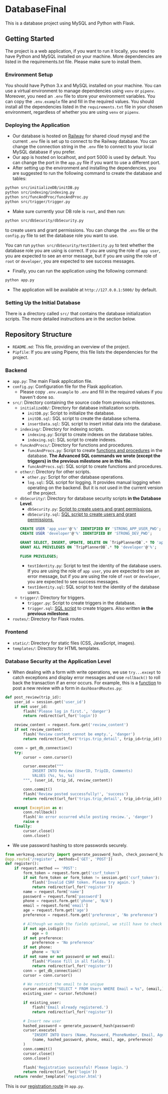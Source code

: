 # DatabaseFinal
This is a database project using MySQL and Python with Flask.

## Getting Started
The project is a web application, if you want to run it locally, you need to have Python and MySQL installed on your machine. More dependencies are listed in the requirements.txt file. Please make sure to install them.

### Environment Setup
You should have Python 3.x and MySQL installed on your machine. You can use a virtual environment to manage dependencies using `venv` or `pipenv`. Moreover, you need an `.env` file to store your environment variables. You can copy the `.env.example` file and fill in the required values. You should install all the dependencies listed in the `requirements.txt` file in your chosen environment, regardless of whether you are using `venv` or `pipenv`.

### Deploying the Application
- Our database is hosted on [Railway](https://railway.com/) for shared cloud mysql and the current `.env` file is set up to connect to the Railway database. You can change the connection string in the `.env` file to connect to your local MySQL database if you prefer.
- Our app is hosted on localhost, and port 5000 is used by default. You can change the port in the `app.py` file if you want to use a different port.
- After setting up the environment and installing the dependencies, you are suggested to run the following command to create the database and tables:
```bash
python src/initializeDB/initDB.py
python src/indexing/indexing.py
python src/funcAndProc/funcAndProc.py
python src/trigger/trigger.py
```
- Make sure currently your DB role is `root`, and then run:
```bash
python src/dbSecurity/dbSecurity.py
```
to create users and grant permissions. You can change the `.env` file or the `config.py` file to set the database role you want to use. 

You can run `python src/dbSecurity/testIdentity.py` to test whether the database role you are using is correct. If you are using the role of `app user`, you are expected to see an error message, but if you are using the role of `root` or `developer`, you are expected to see success messages.

- Finally, you can run the application using the following command:
```bash
python app.py
```

- The application will be available at `http://127.0.0.1:5000/` by default.
    

### Setting Up the Initial Database
There is a directory called `src/` that contains the database initialization scripts. The more detailed instructions are in the section below.

## Repository Structure

- `README.md`: This file, providing an overview of the project.
- `Pipfile`: If you are using Pipenv, this file lists the dependencies for the project.

### Backend
- `app.py`: The main Flask application file.
- `config.py`: Configuration file for the Flask application.
    - Please copy `.env.example` to `.env` and fill in the required values if you haven't done so.
- `src/`: Directory containing the source code from previous milestones.
    - `initializeDB/`: Directory for database initialization scripts.
        - `initDB.py`: Script to initialize the database.
        - `initDB.sql`: SQL script to create the database schema.
        - `insertData.sql`: SQL script to insert initial data into the database.
    - `indexing/`: Directory for indexing scripts.
        - `indexing.py`: Script to create indexes on the database tables.
        - `indexing.sql`: SQL script to create indexes.
    - `funcAndProcs/`: Directory for functions and procedures.
        - `funcAndProcs.py`: Script to create [functions and procedures](https://github.com/SuQichen777/DatabaseFinal/blob/main/src/funcAndProc/funcAndProc.sql) in the database. **The Advanced SQL commands we wrote (except the triggers) in the previous milestone are in this file.**
        - `funcAndProcs.sql`: SQL script to create functions and procedures.
    - `other/`: Directory for other scripts.
        - `other.py`: Script for other database operations.
        - `log.sql`: SQL script for logging. It provides manual logging when operating on the backend. But it is not used in the current version of the project.
    - `dbSecurity/`: Directory for database security scripts **in the Database Level**.
        - `dbSecurity.py`: [Script to create users and grant permissions.](https://github.com/SuQichen777/DatabaseFinal/blob/main/src/dbSecurity/dbSecurity.py)
        - `dbSecurity.sql`: [SQL script to create users and grant permissions.](https://github.com/SuQichen777/DatabaseFinal/blob/main/src/dbSecurity/dbSecurity.sql)
        ``` sql
        CREATE USER 'app_user'@'%' IDENTIFIED BY 'STRONG_APP_USER_PWD';
        CREATE USER 'developer'@'%' IDENTIFIED BY 'STRONG_DEV_PWD';

        GRANT SELECT, INSERT, UPDATE, DELETE ON `TripPlannerDB`.* TO 'app_user'@'%';
        GRANT ALL PRIVILEGES ON `TripPlannerDB`.* TO 'developer'@'%';

        FLUSH PRIVILEGES;
        ```
        - `testIdentity.py`: Script to test the identity of the database users. If you are using the role of `app user`, you are expected to see an error message, but if you are using the role of `root` or `developer`, you are expected to see success messages.
        - `testIdentity.sql`: SQL script to test the identity of the database users.
    - `trigger/`: Directory for triggers.
        - `trigger.py`: Script to create triggers in the database.
        - `trigger.sql`: [SQL script](https://github.com/SuQichen777/DatabaseFinal/blob/main/src/trigger/trigger.sql) to create triggers. Also written **in the previous milestone**.
- `routes/`: Directory for Flask routes.
        

### Frontend
- `static/`: Directory for static files (CSS, JavaScript, images).
- `templates/`: Directory for HTML templates.

### Database Security at the Application Level
- When dealing with a form with write operations, we use `try...except` to catch exceptions and display error messages and use `rollback()` to roll back the transaction if an error occurs. For example, this is a [function](https://github.com/SuQichen777/DatabaseFinal/blob/main/routes/dashboardRoutes.py) to post a new review with a form in `dashboardRoutes.py`:
```python
def post_review(trip_id):
    user_id = session.get('user_id')
    if not user_id:
        flash('Please log in first.', 'danger')
        return redirect(url_for('login'))

    review_content = request.form.get('review_content')
    if not review_content:
        flash('Review content cannot be empty.', 'danger')
        return redirect(url_for('trips.trip_detail', trip_id=trip_id))

    conn = get_db_connection()
    try:
        cursor = conn.cursor()

        cursor.execute("""
            INSERT INTO Review (UserID, TripID, Comments)
            VALUES (%s, %s, %s)
        """, (user_id, trip_id, review_content))

        conn.commit()
        flash('Review posted successfully!', 'success')
        return redirect(url_for('trips.trip_detail', trip_id=trip_id))

    except Exception as e:
        conn.rollback()
        flash('An error occurred while posting review.', 'danger')
        raise e
    finally:
        cursor.close()
        conn.close()
```

- We use password hashing to store passwords securely. 
``` python
from werkzeug.security import generate_password_hash, check_password_hash  # for password hashing
@app.route('/register', methods=['GET', 'POST'])
def register():
    if request.method == 'POST':
        form_token = request.form.get('csrf_token')
        if not form_token or form_token != session.get('csrf_token'):
            flash('Invalid CSRF token. Please try again.')
            return redirect(url_for('register'))
        name = request.form['name']
        password = request.form['password']
        phone = request.form.get('phone', 'N/A')
        email = request.form['email']
        age = request.form.get('age')
        preference = request.form.get('preference', 'No preference')

        # Although we made the fields optional, we still have to check if they are empty
        if not age.isdigit():
            age = 0
        if not preference:
            preference = 'No preference'
        if not phone:
            phone = 'N/A'
        if not name or not password or not email:
            flash('Please fill in all fields.')
            return redirect(url_for('register'))
        conn = get_db_connection()
        cursor = conn.cursor()

        # We restrict the email to be unique
        cursor.execute("SELECT * FROM Users WHERE Email = %s", (email,))
        existing_user = cursor.fetchone()

        if existing_user:
            flash('Email already registered.')
            return redirect(url_for('register'))

        # Insert new user
        hashed_password = generate_password_hash(password)
        cursor.execute(
            "INSERT INTO Users (Name, Password, PhoneNumber, Email, Age, Preference) VALUES (%s, %s, %s, %s, %s, %s)",
            (name, hashed_password, phone, email, age, preference)
        )
        conn.commit()
        cursor.close()
        conn.close()

        flash('Registration successful! Please login.')
        return redirect(url_for('login'))
    return render_template('register.html')
```
This is our [registration route](https://github.com/SuQichen777/DatabaseFinal/blob/main/app.py) in `app.py`. 